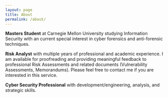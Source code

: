 ```yaml
---
layout: page
title: About
permalink: /about/
---
```

<b>Masters Student</b> at Carnegie Mellon University studying Information Security with an current special interest in cyber forensics and anti-forensic techniques.

**Risk Analyst** with multiple years of professional and academic experience. I am available for proofreading and providing meaningful feedback to professional Risk Assessments and related documents (Vulnerability Assessments, Memorandums).  Please feel free to contact me if you are interested in this service.

**Cyber Security Professional** with development/engineering, analysis, and strategic skills.
